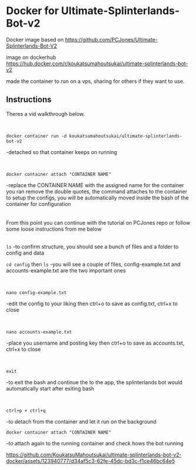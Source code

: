 # Docker for Ultimate-Splinterlands-Bot-v2
Docker image based on https://github.com/PCJones/Ultimate-Splinterlands-Bot-V2

image on dockerhub https://hub.docker.com/r/koukatsumahoutsukai/ultimate-splinterlands-bot-v2

made the container to run on a vps, sharing for others if they want to use.

## Instructions
Theres a vid walkthrough below.

<br>

`docker container run -d koukatsumahoutsukai/ultimate-splinterlands-bot-v2`

-detached so that container keeps on running

<br>

`docker container attach "CONTAINER NAME"`

-replace the CONTAINER NAME with the assigned name for the container you ran remove the double quotes, the command attaches to the container to setup the configs, you will be automatically moved inside the bash of the container for configuration
<br><br><br>
From this point you can continue with the tutorial on PCJones repo or follow some loose instructions from me below
<br><br>

`ls`
-to confirm structure, you should see a bunch of files and a folder to config and data

`cd config`
then
`ls`
-you will see a couple of files, config-example.txt and accounts-example.txt are the two important ones

<br>

`nano config-example.txt`

-edit the config to your liking then ctrl+o to save as config.txt, ctrl+x to close

<br>

`nano accounts-example.txt`

-place you username and posting key then ctrl+o to save as accounts.txt, ctrl+x to close

<br>

`exit`

-to exit the bash and continue the to the app, the splinterlands bot would automatically start after exiting bash

<br>

`ctrl+p + ctrl+q`

-to detach from the container and let it run on the background

`docker container attach "CONTAINER NAME"`

-to attach again to the running container and check hows the bot running



https://github.com/KoukatsuMahoutsukai/ultimate-splinterlands-bot-v2-docker/assets/123940777/d34af5c3-62fe-45dc-bd3c-f1ce46bc64e5


